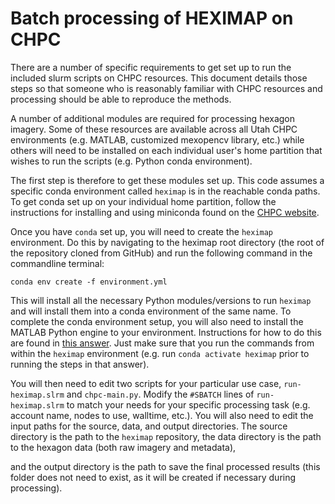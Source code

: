 # Batch processing of HEXIMAP on CHPC

There are a number of specific requirements to get set up to run the included slurm scripts on CHPC resources.
This document details those steps so that someone who is reasonably familiar with CHPC resources and processing should be able to reproduce the methods.

A number of additional modules are required for processing hexagon imagery.
Some of these resources are available across all Utah CHPC environments (e.g. MATLAB, customized mexopencv library, etc.) while others will need to be installed on each individual user's home partition that wishes to run the scripts (e.g. Python conda environment).

The first step is therefore to get these modules set up.
This code assumes a specific conda environment called `heximap` is in the reachable conda paths.
To get conda set up on your individual home partition, follow the instructions for installing and using miniconda found on the [CHPC website](https://www.chpc.utah.edu/documentation/software/python-anaconda.php#mi).

Once you have `conda` set up, you will need to create the `heximap` environment.
Do this by navigating to the heximap root directory (the root of the repository cloned from GitHub) and run the following command in the commandline terminal:
```{bash}
conda env create -f environment.yml
```
This will install all the necessary Python modules/versions to run `heximap` and will install them into a conda environment of the same name.
To complete the conda environment setup, you will also need to install the MATLAB Python engine to your environment.
Instructions for how to do this are found in [this answer](https://www.mathworks.com/matlabcentral/answers/346068-how-do-i-properly-install-matlab-engine-using-the-anaconda-package-manager-for-python).
Just make sure that you run the commands from within the `heximap` environment (e.g. run `conda activate heximap` prior to running the steps in that answer).

You will then need to edit two scripts for your particular use case, `run-heximap.slrm` and `chpc-main.py`.
Modify the `#SBATCH` lines of `run-heximap.slrm` to match your needs for your specific processing task (e.g. account name, nodes to use, walltime, etc.).
You will also need to edit the input paths for the source, data, and output directories.
The source directory is the path to the `heximap` repository, the data directory is the path to the hexagon data (both raw imagery and metadata),
<!-- NOTE: Need to explain the proper structure for the data directory -->
and the output directory is the path to save the final processed results (this folder does not need to exist, as it will be created if necessary during processing).
